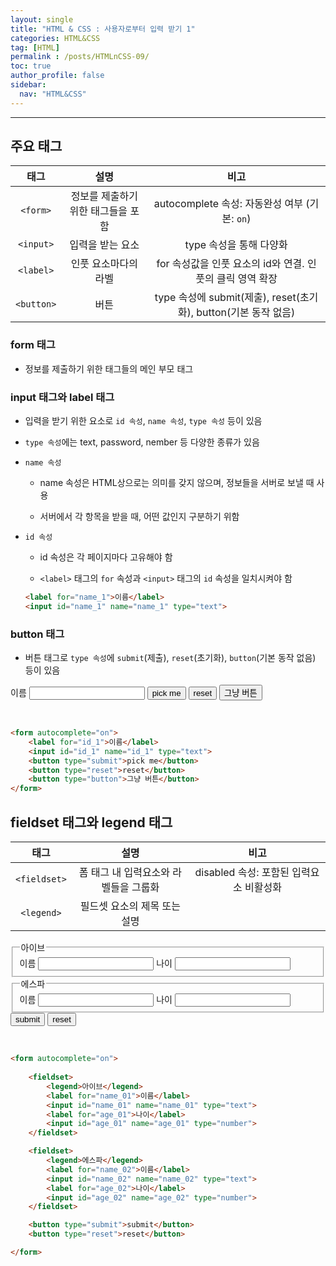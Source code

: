 ```yaml
---
layout: single
title: "HTML & CSS : 사용자로부터 입력 받기 1"
categories: HTML&CSS
tag: [HTML]
permalink : /posts/HTMLnCSS-09/
toc: true
author_profile: false
sidebar:
  nav: "HTML&CSS"
---
```


<hr>

## 주요 태그

|    태그    |                설명                |                               비고                              |
|:----------:|:----------------------------------:|:---------------------------------------------------------------:|
|  `<form>`  | 정보를 제출하기 위한 태그들을 포함 |          autocomplete 속성: 자동완성 여부 (기본: `on`)          |
|  `<input>` |          입력을 받는 요소          |                     type 속성을 통해 다양화                     |
|  `<label>` |        인풋 요소마다의 라벨        |    for 속성값을 인풋 요소의 id와 연결. 인풋의 클릭 영역 확장    |
| `<button>` |                버튼                | type 속성에 submit(제출), reset(초기화), button(기본 동작 없음) |

### form 태그

- 정보를 제출하기 위한 태그들의 메인 부모 태그

### input 태그와 label 태그

- 입력을 받기 위한 요소로 `id 속성`, `name 속성`, `type 속성` 등이 있음

- `type 속성`에는 text, password, nember 등 다양한 종류가 있음

- `name 속성`

    - name 속성은 HTML상으로는 의미를 갖지 않으며, 정보들을 서버로 보낼 때 사용

    - 서버에서 각 항목을 받을 때, 어떤 값인지 구분하기 위함

- `id 속성`

    - id 속성은 각 페이지마다 고유해야 함

    - `<label>` 태그의 `for` 속성과 `<input>` 태그의 `id` 속성을 일치시켜야 함

    ```html
    <label for="name_1">이름</label>
    <input id="name_1" name="name_1" type="text">
    ```

### button 태그

- 버튼 태그로 `type 속성`에 `submit`(제출), `reset`(초기화), `button`(기본 동작 없음) 등이 있음

<form autocomplete="on">
    <label for="id_1">이름</label>
    <input id="id_1" name="id_1" type="text">
    <button type="submit">pick me</button>
    <button type="reset">reset</button>
    <button type="button">그냥 버튼</button>
</form>

<div id="output"></div>

<script>
// Form submission handler
document.getElementById('nameForm').addEventListener('submit', function(event) {
    event.preventDefault(); // Prevent default form submission
    var name = document.getElementById('id_1').value; // Get input value
    document.getElementById('output').textContent = '선택된 이름: ' + name; // Display name
});
</script>

<br>

```html
<form autocomplete="on">
    <label for="id_1">이름</label>
    <input id="id_1" name="id_1" type="text">
    <button type="submit">pick me</button>
    <button type="reset">reset</button>
    <button type="button">그냥 버튼</button>
</form>
```

## fieldset 태그와 legend 태그

|    태그    |                  설명                 |                   비고                  |
|:----------:|:-------------------------------------:|:---------------------------------------:|
| `<fieldset>` | 폼 태그 내 입력요소와 라벨들을 그룹화 | disabled 속성: 포함된 입력요소 비활성화 |
|  `<legend>`  |      필드셋 요소의 제목 또는 설명     |                                         |

<form autocomplete="on">
    <fieldset>
        <legend>아이브</legend>
        <label for="name_01">이름</label>
        <input id="name_01" name="name_01" type="text">
        <label for="age_01">나이</label>
        <input id="age_01" name="age_01" type="number">
    </fieldset>
    <fieldset>    
        <legend>에스파</legend>
        <label for="name_02">이름</label>
        <input id="name_02" name="name_02" type="text">
        <label for="age_02">나이</label>
        <input id="age_02" name="age_02" type="number">
    </fieldset>
    <button type="submit">submit</button>
    <button type="reset">reset</button>
</form>

<br>

```html
<form autocomplete="on">
    
    <fieldset>
        <legend>아이브</legend>
        <label for="name_01">이름</label>
        <input id="name_01" name="name_01" type="text">
        <label for="age_01">나이</label>
        <input id="age_01" name="age_01" type="number">
    </fieldset>

    <fieldset>    
        <legend>에스파</legend>
        <label for="name_02">이름</label>
        <input id="name_02" name="name_02" type="text">
        <label for="age_02">나이</label>
        <input id="age_02" name="age_02" type="number">
    </fieldset>

    <button type="submit">submit</button>
    <button type="reset">reset</button>

</form>
```